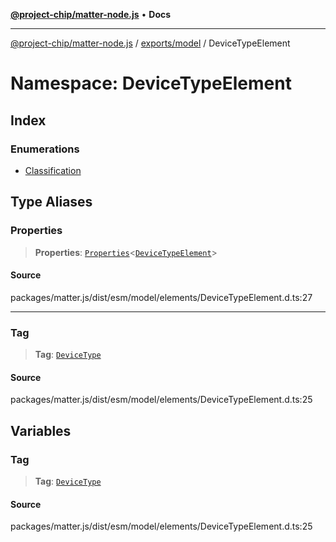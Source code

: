 [**@project-chip/matter-node.js**](../../../../README.md) • **Docs**

***

[@project-chip/matter-node.js](../../../../modules.md) / [exports/model](../../README.md) / DeviceTypeElement

# Namespace: DeviceTypeElement

## Index

### Enumerations

- [Classification](enumerations/Classification.md)

## Type Aliases

### Properties

> **Properties**: [`Properties`](../BaseElement/README.md#propertiest)\<[`DeviceTypeElement`](../../interfaces/DeviceTypeElement.md)\>

#### Source

packages/matter.js/dist/esm/model/elements/DeviceTypeElement.d.ts:27

***

### Tag

> **Tag**: [`DeviceType`](../../enumerations/ElementTag.md#devicetype)

#### Source

packages/matter.js/dist/esm/model/elements/DeviceTypeElement.d.ts:25

## Variables

### Tag

> **Tag**: [`DeviceType`](../../enumerations/ElementTag.md#devicetype)

#### Source

packages/matter.js/dist/esm/model/elements/DeviceTypeElement.d.ts:25
